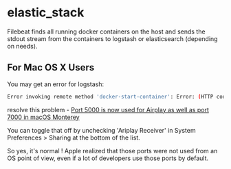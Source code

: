 # elastic_stack

Filebeat finds all running docker containers on the host and sends the stdout stream from the containers to logstash or elasticsearch (depending on needs).



## For Mac OS X Users

You may get an error for logstash:
``` bash
Error invoking remote method 'docker-start-container': Error: (HTTP code 500) server error - Ports are not available: listen tcp 0.0.0.0:5000: bind: address already in use
```
resolve this problem - [Port 5000 is now used for Airplay as well as port 7000 in macOS Monterey](https://apple.stackexchange.com/questions/431154/controlcenter-app-listens-to-port-5000-tcp-on-monterey-os-is-that-normal-why-d)

You can toggle that off by unchecking 'Ariplay Receiver' in System Preferences > Sharing at the bottom of the list.

So yes, it's normal ! Apple realized that those ports were not used from an OS point of view, even if a lot of developers use those ports by default.
